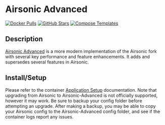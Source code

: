 # Airsonic Advanced

[![Docker Pulls](https://img.shields.io/docker/pulls/linuxserver/airsonic-advanced?style=flat-square&color=607D8B&label=docker%20pulls&logo=docker)](https://hub.docker.com/r/linuxserver/airsonic-advanced)
[![GitHub Stars](https://img.shields.io/github/stars/linuxserver/docker-airsonic-advanced?style=flat-square&color=607D8B&label=github%20stars&logo=github)](https://github.com/linuxserver/docker-airsonic-advanced)
[![Compose Templates](https://img.shields.io/static/v1?style=flat-square&color=607D8B&label=compose&message=templates)](https://github.com/GhostWriters/DockSTARTer/tree/main/compose/.apps/airsonicadvanced)

## Description

[Airsonic Advanced](https://github.com/airsonic-advanced/airsonic-advanced) is a more modern implementation of the Airsonic fork with several key performance and feature enhancements. It adds and supersedes several features in Airsonic.

## Install/Setup

Please refer to the container [Application Setup](https://github.com/linuxserver/docker-airsonic-advanced#application-setup) documentation. Note that upgrading from Airsonic to Airsonic-Advanced is not officially supported, however it may work. Be sure to backup your config folder before attempting an upgrade. After making a backup, you may be able to copy your Airsonic config to the Airsonic-Advanced config folder, and see if the container logs report any issues.
